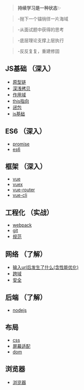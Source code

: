 > **持续学习是一种状态**✨

> -抛下一个锚徜徉一片海域

> -从面试题中获得的思考

> -底层理论支撑上层执行

> -反反复复，重建修固

## JS基础 （深入）
- [原型链](./原型链.md)
- [深浅拷贝](./深浅拷贝.md)
- [作用域](./作用域.md)
- [this指向](./this指向.md)
- [闭包](./闭包.md)
- [js基础](./js基础.md)
## ES6 （深入）
- [promise](./promise.md)
- [es6](./es6.md)
## 框架 （深入）
- [vue](./vue.md)
- [vuex](./vue依赖库/vuex.md)
- [vue-router](./vue依赖库/vue-router.md)
- [vue-cli](./vue依赖库/vue-cli.md)
## 工程化 （实战）
- [webpack](./webpack.md)
- [git](git.md)
- [规范](./规范.md)
## 网络 （了解）
- [输入url后发生了什么(含性能优化)](./输入url后发生了什么(含性能优化).md)
- [跨域](./跨域.md)
- [安全](./安全.md)
## 后端 （了解）
- [nodejs](./nodejs.md)
## 布局
- [css](./css.md)
- [屏幕适配](./屏幕适配.md)
- [dom](./dom.md)
## 浏览器
- [浏览器](./浏览器.md)